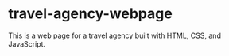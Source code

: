# travel-agency-webpage
This is a web page for a travel agency built with HTML, CSS, and JavaScript.
